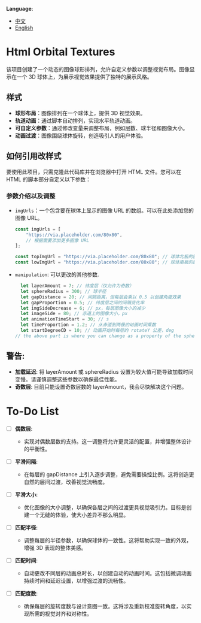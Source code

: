 **Language**: 
- [中文](README.zh.md)
- [English](README.md)

# Html Orbital Textures
该项目创建了一个动态的图像球形排列，允许自定义参数以调整视觉布局。图像显示在一个 3D 球体上，为展示视觉效果提供了独特的展示风格。

## 样式
- **球形布局**：图像排列在一个球体上，提供 3D 视觉效果。
- **轨道动画**：通过脚本自动排列，实现水平轨道动画。
- **可自定义参数**：通过修改变量来调整布局，例如层数、球半径和图像大小。
- **动画过渡**：图像围绕球体旋转，创造吸引人的用户体验。

## 如何引用改样式
要使用此项目，只需克隆此代码库并在浏览器中打开 HTML 文件。您可以在 HTML 的脚本部分自定义以下参数：

### 参数介绍以及调整
- `imgUrls`：一个包含要在球体上显示的图像 URL 的数组。可以在此处添加您的图像 URL。

    ```javascript
    const imgUrls = [
        "https://via.placeholder.com/80x80",
        // 根据需要添加更多图像 URL
    ];
    
    const topImgUrl = "https://via.placeholder.com/80x80"; // 球体北极的图像, 默认X轴旋转90°形成平铺
    const lowImgUrl = "https://via.placeholder.com/80x80"; // 球体南极的图像, 默认X轴旋转90°形成平铺

- `manipulation`: 可以更改的其他参数.
    ```javascript
      let layerAmount = 7; // 纬度层（仅允许为奇数）
      let sphereRadius = 300; // 球半径
      let gapDistance = 20; // 间隔距离，但每层会乘以 0.5 以创建角度效果
      let gapProportion = 0.5; // 纬度层之间的间隔变化率
      let imgSideDecrease = 6; // px，每层图像大小的减少
      let imageSide = 80; // 赤道上的图像大小，px
      let animationTimeStart = 30; // s
      let timeProportion = 1.2; // 从赤道到两极的动画时间乘数
      let startDegreeCD = 10; // 动画开始时每层的 rotateY 公差，deg
    // the above part is where you can change as a property of the sphere.

## 警告:
- **加载延迟**: 将 layerAmount 或 sphereRadius 设置为较大值可能导致加载时间变慢。请谨慎调整这些参数以确保最佳性能。
- **奇数层**: 目前只能设置奇数层数的 layerAmount，我会尽快解决这个问题。

# To-Do List
- [ ] **偶数层**: 
  - 实现对偶数层数的支持。这一调整将允许更灵活的配置，并增强整体设计的平衡性。
- [ ] **平滑间隔**: 
  - 在每层的 gapDistance 上引入逐步调整，避免需要操控比例。这将创造更自然的层间过渡，改善视觉流畅度。
- [ ] **平滑大小**: 
  - 优化图像的大小调整，以确保各层之间的过渡更具视觉吸引力。目标是创建一个无缝的体验，使大小差异不那么明显。

- [ ] **匹配半径**: 
  - 调整每层的半径参数，以确保球体的一致性。这将帮助实现一致的外观，增强 3D 表现的整体美感。

- [ ] **匹配时间**: 
  - 自动更改不同层的动画总时长，以创建自动的动画时间。这包括微调动画持续时间和延迟设置，以增强过渡的流畅性。

- [ ] **匹配度数**: 
  - 确保每层的旋转度数与设计意图一致。这将涉及重新校准旋转角度，以实现所需的视觉对齐和对称性。

  
